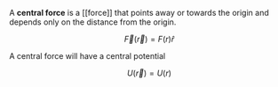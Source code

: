 A **central force** is a [[force]] that points away or towards the origin and depends only on the distance from the origin.

$$
\vec{F}(\vec{r}) = F(r)\hat{r}
$$

A central force will have a central potential 

$$
U(\vec{r}) = U(r)
$$